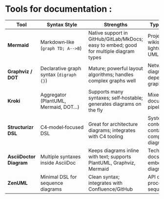 # Tools for documentation :


| Tool                  | Syntax Style                          | Strengths                                                                 | Typical Uses                                      |
|-----------------------|---------------------------------------|----------------------------------------------------------------------------|---------------------------------------------------|
| **Mermaid**           | Markdown‑like (`graph TD; A-->B`)     | Native support in GitHub/GitLab/MkDocs; easy to embed; good for multiple diagram types | Project docs, wikis, lightweight UML              |
| **Graphviz / DOT**    | Declarative graph syntax (`digraph {}`) | Mature; powerful layout algorithms; handles complex graphs well           | Network diagrams, dependency graphs               |
| **Kroki**             | Aggregator (PlantUML, Mermaid, DOT…)  | Supports many syntaxes; self‑hostable; generates diagrams on the fly       | Mixed‑syntax documentation pipelines              |
| **Structurizr DSL**   | C4‑model‑focused DSL                   | Great for architecture diagrams; integrates with C4 tooling                | System context, container, component diagrams     |
| **AsciiDoctor Diagram** | Multiple syntaxes inside AsciiDoc    | Keeps diagrams inline with text; supports PlantUML, Graphviz, Mermaid      | Technical docs with embedded diagrams             |
| **ZenUML**            | Minimal DSL for sequence diagrams      | Clean syntax; integrates with Confluence/GitHub                            | API call flows, process sequences                  |